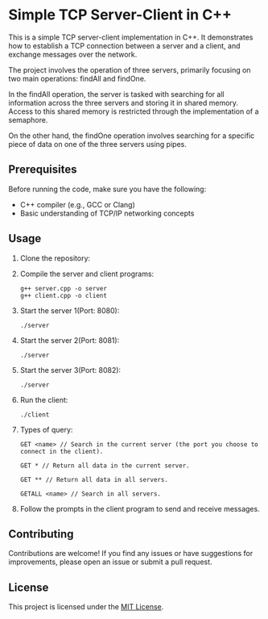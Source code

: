 # Simple TCP Server-Client in C++

This is a simple TCP server-client implementation in C++. It demonstrates how to establish a TCP connection between a server and a client, and exchange messages over the network.

The project involves the operation of three servers, primarily focusing on two main operations: findAll and findOne.

In the findAll operation, the server is tasked with searching for all information across the three servers and storing it in shared memory. Access to this shared memory is restricted through the implementation of a semaphore.

On the other hand, the findOne operation involves searching for a specific piece of data on one of the three servers using pipes.

## Prerequisites

Before running the code, make sure you have the following:

- C++ compiler (e.g., GCC or Clang)
- Basic understanding of TCP/IP networking concepts

## Usage

1. Clone the repository:

2. Compile the server and client programs:

    ```shell
    g++ server.cpp -o server
    g++ client.cpp -o client
    ```

3. Start the server 1(Port: 8080):

    ```shell
    ./server
    ```

4. Start the server 2(Port: 8081):

    ```shell
    ./server
    ```

5. Start the server 3(Port: 8082):

    ```shell
    ./server
    ```

4. Run the client:

    ```shell
    ./client
    ```

5. Types of query:
     ```shell
    GET <name> // Search in the current server (the port you choose to connect in the client).

    GET * // Return all data in the current server.

    GET ** // Return all data in all servers.

    GETALL <name> // Search in all servers.
    ```

6. Follow the prompts in the client program to send and receive messages.


## Contributing

Contributions are welcome! If you find any issues or have suggestions for improvements, please open an issue or submit a pull request.

## License

This project is licensed under the [MIT License](LICENSE).
